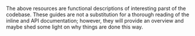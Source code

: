 The above resources are functional descriptions of interesting parst of the codebase. These guides are not a substitution for a thorough reading of the inline and API documentation; however, they will provide an overview and maybe shed some light on why things are done this way.